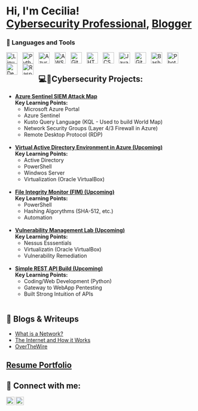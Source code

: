 # Hi, I'm Cecilia! <br/><a href="https://www.linkedin.com/in/rios-cecilia/">Cybersecurity Professional</a>, <a href="https://cecirios.com/">Blogger</a>

### 🧰 Languages and Tools

<img align="left" alt="Linux" width="30px" style="padding-right:10px;" src="https://cdn.jsdelivr.net/gh/devicons/devicon/icons/linux/linux-original.svg" />
<img align="left" alt="Python" width="30px" style="padding-right:10px;" src="https://cdn.jsdelivr.net/gh/devicons/devicon/icons/python/python-plain.svg" />
<img align="left" alt="Azure" width="30px" style="padding-right:10px;" src="https://cdn.jsdelivr.net/gh/devicons/devicon/icons/azure/azure-original.svg" />
<img align="left" alt="AWS" width="30px" style="padding-right:10px;" src="https://cdn.jsdelivr.net/gh/devicons/devicon/icons/amazonwebservices/amazonwebservices-original.svg" />
<img align="left" alt="GitHub" width="30px" style="padding-right:10px;" src="https://cdn.jsdelivr.net/gh/devicons/devicon/icons/github/github-original.svg" />
<img align="left" alt="HTML" width="30px" style="padding-right:10px;" src="https://cdn.jsdelivr.net/gh/devicons/devicon/icons/html5/html5-plain.svg" />
<img align="left" alt="CSS" width="30px" style="padding-right:10px;" src="https://cdn.jsdelivr.net/gh/devicons/devicon/icons/css3/css3-plain.svg" />
<img align="left" alt="JavaScript" width="30px" style="padding-right:10px;" src="https://cdn.jsdelivr.net/gh/devicons/devicon/icons/javascript/javascript-plain.svg" />
<img align="left" alt="Git" width="30px" style="padding-right:10px;" src="https://cdn.jsdelivr.net/gh/devicons/devicon/icons/git/git-original.svg" />
<img align="left" alt="Bash" width="30px" style="padding-right:10px;" src="https://cdn.jsdelivr.net/gh/devicons/devicon/icons/bash/bash-original.svg" />
<img align="left" alt="PhotoShop" width="30px" style="padding-right:10px;" src="https://cdn.jsdelivr.net/gh/devicons/devicon/icons/photoshop/photoshop-plain.svg" />
<img align="left" alt="Debian" width="30px" style="padding-right:10px;" src="https://cdn.jsdelivr.net/gh/devicons/devicon/icons/debian/debian-original.svg" />
<img align="left" alt="RaspberryPi" width="30px" style="padding-right:10px;" src="https://cdn.jsdelivr.net/gh/devicons/devicon/icons/raspberrypi/raspberrypi-original.svg" />
<br />

#

## 💻🔐Cybersecurity Projects:

- <b>[Azure Sentinel SIEM Attack Map](https://github.com/cecirio/azure-sentinel-attack-map/blob/main/README.md)
  <br/>Key Learning Points:</b>
  - Microsoft Azure Portal
  - Azure Sentinel
  - Kusto Query Language (KQL - Used to build World Map)
  - Network Security Groups (Layer 4/3 Firewall in Azure)
  - Remote Desktop Protocol (RDP)<br/>
  <br/>
- <b>[Virtual Active Directory Environment in Azure (Upcoming)](https://github.com/cecirio)
  <br/>Key Learning Points:</b>
  - Active Directory
  - PowerShell
  - Windwos Server
  - Virtualization (Oracle VirtualBox)<br/>
  <br/>
- <b>[File Integrity Monitor (FIM) (Upcoming)](https://github.com/cecirio)
  <br/>Key Learning Points:</b>
  - PowerShell
  - Hashing Algorythms (SHA-512, etc.)
  - Automation<br/>
  <br/>
- <b>[Vulnerability Management Lab (Upcoming)](https://github.com/cecirio)
  <br/>Key Learning Points:</b>
  - Nessus Esssentials
  - Virtualizatin (Oracle VirtualBox)
  - Vulnerability Remediation<br/>
  <br/>
- <b>[Simple REST API Build (Upcoming)](https://github.com/cecirio)
  <br/>Key Learning Points:</b>
  - Coding/Web Development (Python)
  - Gateway to WebApp Pentesting
  - Built Strong Intuition of APIs<br/>
  <br/>

<h2>📝 Blogs & Writeups</h2>

- [What is a Network?](https://cecirios.com/2022/03/what-is-a-network)
- [The Internet and How it Works](https://cecirios.com/2022/03/the-internet-and-how-it-works)
- [OverTheWire](https://cecirios.com/category/linux)

<h2><a href="https://cecirios.net/">Resume Portfolio<a/></h2>

## 🤳 Connect with me:

[<img align="left" alt="cecirio | LinkedIn" width="22px" src="https://cdn.jsdelivr.net/npm/simple-icons@v3/icons/linkedin.svg" />][linkedin]
[<img align="left" alt="JoshMadakor | Twitter" width="22px" src="https://cdn.jsdelivr.net/npm/simple-icons@v3/icons/twitter.svg" />][twitter]

[linkedin]: https://www.linkedin.com/in/rios-cecilia/
[twitter]: https://twitter.com/CeciRi0

<!--
**cecirio/cecirio** is a ✨ _special_ ✨ repository because its `README.md` (this file) appears on your GitHub profile.

Here are some ideas to get you started:

- 🔭 I’m currently working on ...
- 🌱 I’m currently learning ...
- 👯 I’m looking to collaborate on ...
- 🤔 I’m looking for help with ...
- 💬 Ask me about ...
- 📫 How to reach me: ...
- 😄 Pronouns: ...
- ⚡ Fun fact: ...
-->
